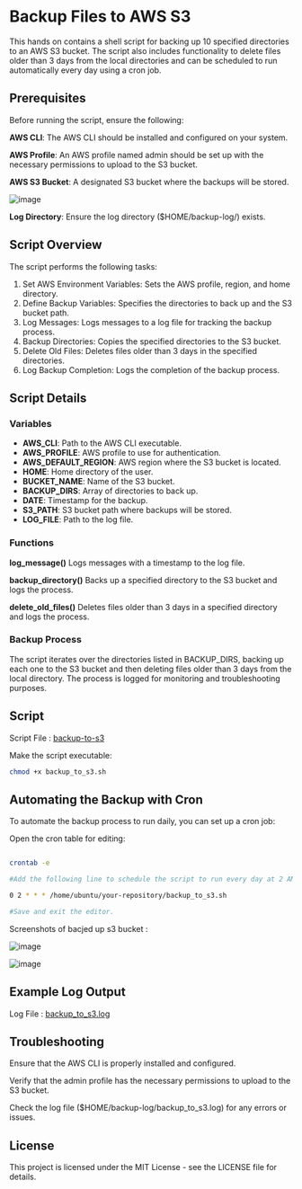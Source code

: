 # Backup Files to AWS S3
This hands on contains a shell script for backing up 10 specified directories to an AWS S3 bucket. 
The script also includes functionality to delete files older than 3 days from the local directories and can be scheduled to run automatically every day using a cron job.

## Prerequisites
Before running the script, ensure the following:

**AWS CLI**: The AWS CLI should be installed and configured on your system.

**AWS Profile**: An AWS profile named admin should be set up with the necessary permissions to upload to the S3 bucket.

**AWS S3 Bucket**: A designated S3 bucket where the backups will be stored.

![image](https://github.com/AmalSunny992/AWS-Hands-On/assets/169422802/164d76c0-f195-4091-8428-6a7d2abcb146)

**Log Directory**: Ensure the log directory ($HOME/backup-log/) exists.

## Script Overview
The script performs the following tasks:

1. Set AWS Environment Variables: Sets the AWS profile, region, and home directory.
2. Define Backup Variables: Specifies the directories to back up and the S3 bucket path.
3. Log Messages: Logs messages to a log file for tracking the backup process.
4. Backup Directories: Copies the specified directories to the S3 bucket.
5. Delete Old Files: Deletes files older than 3 days in the specified directories.
6. Log Backup Completion: Logs the completion of the backup process.

## Script Details
### Variables
- **AWS_CLI**: Path to the AWS CLI executable.
- **AWS_PROFILE**: AWS profile to use for authentication.
- **AWS_DEFAULT_REGION**: AWS region where the S3 bucket is located.
- **HOME**: Home directory of the user.
- **BUCKET_NAME**: Name of the S3 bucket.
- **BACKUP_DIRS**: Array of directories to back up.
- **DATE**: Timestamp for the backup.
- **S3_PATH**: S3 bucket path where backups will be stored.
- **LOG_FILE**: Path to the log file.

### Functions

**log_message()**
Logs messages with a timestamp to the log file.

**backup_directory()**
Backs up a specified directory to the S3 bucket and logs the process.

**delete_old_files()**
Deletes files older than 3 days in a specified directory and logs the process.

### Backup Process
The script iterates over the directories listed in BACKUP_DIRS, backing up each one to the S3 bucket and then deleting files older than 3 days from the local directory. 
The process is logged for monitoring and troubleshooting purposes.

## Script

Script File : [backup-to-s3](./backup-to-s3.sh)


Make the script executable:

```bash
chmod +x backup_to_s3.sh
```

## Automating the Backup with Cron

To automate the backup process to run daily, you can set up a cron job:

Open the cron table for editing:

```bash

crontab -e

#Add the following line to schedule the script to run every day at 2 AM:

0 2 * * * /home/ubuntu/your-repository/backup_to_s3.sh

#Save and exit the editor.
```
Screenshots of bacjed up s3 bucket : 

![image](https://github.com/AmalSunny992/AWS-Hands-On/assets/169422802/5b3569db-110d-4d68-84ba-17b47fc61234)

![image](https://github.com/AmalSunny992/AWS-Hands-On/assets/169422802/a2f9f091-d29e-491a-913e-b7208c4427d1)

## Example Log Output

Log File : [backup_to_s3.log](./backup_to_s3.log)

## Troubleshooting
Ensure that the AWS CLI is properly installed and configured.

Verify that the admin profile has the necessary permissions to upload to the S3 bucket.

Check the log file ($HOME/backup-log/backup_to_s3.log) for any errors or issues.

## License
This project is licensed under the MIT License - see the LICENSE file for details.
